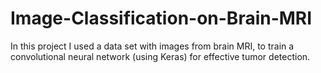 # Image-Classification-on-Brain-MRI
In this project I used a data set with images from brain MRI, to train a convolutional neural network (using Keras) for effective tumor detection. 
